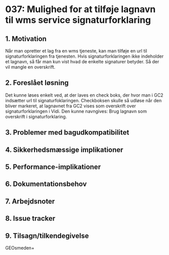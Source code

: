 # 037: Mulighed for at tilføje lagnavn til wms service signaturforklaring

## 1. Motivation 
Når man opretter et lag fra en wms tjeneste, kan man tilføje en url til signaturforklaringen fra tjenesten. Hvis signaturforklaringen ikke indeholder et lagnavn, så får man kun vist hvad de enkelte signaturer betyder. Så der vil mangle en overskrift.

## 2. Foreslået løsning
Det kunne løses enkelt ved, at der laves en check boks, der hvor man i GC2 indsætter url til signaturfoklaringen. Checkboksen skulle så udløse når den bliver markeret, at lagnavnet fra GC2 vises som overskrift over signaturforklaringen i Vidi. Den kunne navngives: Brug lagnavn som overskrift i signaturforklaring.

## 3. Problemer med bagudkompatibilitet

## 4. Sikkerhedsmæssige implikationer

## 5. Performance-implikationer

## 6. Dokumentationsbehov

## 7. Arbejdsnoter

## 8. Issue tracker  

## 9. Tilsagn/tilkendegivelse
GEOsmeden+
